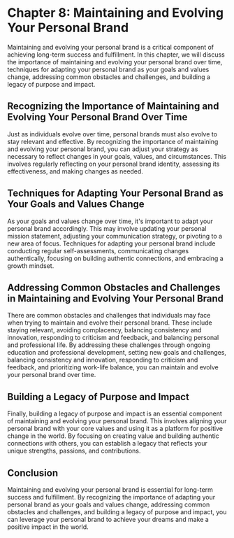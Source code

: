 Chapter 8: Maintaining and Evolving Your Personal Brand
=======================================================

Maintaining and evolving your personal brand is a critical component of achieving long-term success and fulfillment. In this chapter, we will discuss the importance of maintaining and evolving your personal brand over time, techniques for adapting your personal brand as your goals and values change, addressing common obstacles and challenges, and building a legacy of purpose and impact.

Recognizing the Importance of Maintaining and Evolving Your Personal Brand Over Time
------------------------------------------------------------------------------------

Just as individuals evolve over time, personal brands must also evolve to stay relevant and effective. By recognizing the importance of maintaining and evolving your personal brand, you can adjust your strategy as necessary to reflect changes in your goals, values, and circumstances. This involves regularly reflecting on your personal brand identity, assessing its effectiveness, and making changes as needed.

Techniques for Adapting Your Personal Brand as Your Goals and Values Change
---------------------------------------------------------------------------

As your goals and values change over time, it's important to adapt your personal brand accordingly. This may involve updating your personal mission statement, adjusting your communication strategy, or pivoting to a new area of focus. Techniques for adapting your personal brand include conducting regular self-assessments, communicating changes authentically, focusing on building authentic connections, and embracing a growth mindset.

Addressing Common Obstacles and Challenges in Maintaining and Evolving Your Personal Brand
------------------------------------------------------------------------------------------

There are common obstacles and challenges that individuals may face when trying to maintain and evolve their personal brand. These include staying relevant, avoiding complacency, balancing consistency and innovation, responding to criticism and feedback, and balancing personal and professional life. By addressing these challenges through ongoing education and professional development, setting new goals and challenges, balancing consistency and innovation, responding to criticism and feedback, and prioritizing work-life balance, you can maintain and evolve your personal brand over time.

Building a Legacy of Purpose and Impact
---------------------------------------

Finally, building a legacy of purpose and impact is an essential component of maintaining and evolving your personal brand. This involves aligning your personal brand with your core values and using it as a platform for positive change in the world. By focusing on creating value and building authentic connections with others, you can establish a legacy that reflects your unique strengths, passions, and contributions.

Conclusion
----------

Maintaining and evolving your personal brand is essential for long-term success and fulfillment. By recognizing the importance of adapting your personal brand as your goals and values change, addressing common obstacles and challenges, and building a legacy of purpose and impact, you can leverage your personal brand to achieve your dreams and make a positive impact in the world.


